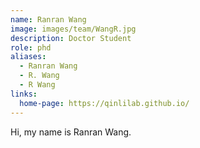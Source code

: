 ```yaml
---
name: Ranran Wang
image: images/team/WangR.jpg
description: Doctor Student
role: phd
aliases:
  - Ranran Wang
  - R. Wang
  - R Wang
links:
  home-page: https://qinlilab.github.io/
---
```


Hi, my name is Ranran Wang.

<!-- postdoc -->